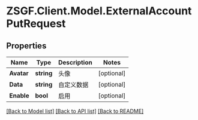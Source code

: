 # ZSGF.Client.Model.ExternalAccountPutRequest

## Properties

Name | Type | Description | Notes
------------ | ------------- | ------------- | -------------
**Avatar** | **string** | 头像 | [optional] 
**Data** | **string** | 自定义数据 | [optional] 
**Enable** | **bool** | 启用 | [optional] 

[[Back to Model list]](../../README.md#documentation-for-models) [[Back to API list]](../../README.md#documentation-for-api-endpoints) [[Back to README]](../../README.md)

